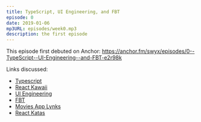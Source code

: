 ```yaml
---
title: TypeScript, UI Engineering, and FBT
episode: 0
date: 2019-01-06
mp3URL: episodes/week0.mp3
description: the first episode
---
```


This episode first debuted on Anchor: https://anchor.fm/swyx/episodes/0--TypeScript--UI-Engineering--and-FBT-e2r98k

Links discussed:

- [Typescript](https://reddit.com/r/reactjs/comments/abtrxy/everything_i_write_in_2019_will_be_in_typescript/)
- [React Kawaii](https://reddit.com/r/reactjs/comments/ac8yyt/react_kawaii_cute_react_svg_components/)
- [UI Engineering](https://reddit.com/r/reactjs/comments/ab2184/the_elements_of_ui_engineering/)
- [FBT](https://reddit.com/r/reactjs/comments/ac8m69/fbt_has_been_open_sourced_framework_used_for/)
- [Movies App Lynks](https://reddit.com/r/reactjs/comments/act2sy/only_hooks_functional_components/)
- [React Katas](https://reddit.com/r/reactjs/comments/acwzt0/im_making_a_react_katas_to_practice/)
